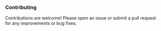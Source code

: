 ### Contributing

Contributions are welcome! Please open an issue or submit a pull request for any improvements or bug fixes.
